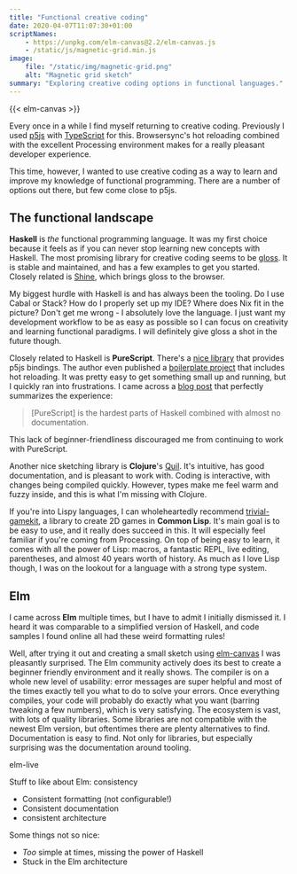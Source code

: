 ```yaml
---
title: "Functional creative coding"
date: 2020-04-07T11:07:30+01:00
scriptNames:
    - https://unpkg.com/elm-canvas@2.2/elm-canvas.js
    - /static/js/magnetic-grid.min.js
image:
    file: "/static/img/magnetic-grid.png"
    alt: "Magnetic grid sketch"
summary: "Exploring creative coding options in functional languages."
---
```


{{< elm-canvas >}}

Every once in a while I find myself returning to creative coding. Previously I
used [p5js] with [TypeScript] for this. Browsersync's hot reloading combined
with the excellent Processing environment makes for a really pleasant developer
experience.

This time, however, I wanted to use creative coding as a way to learn and
improve my knowledge of functional programming. There are a number of options
out there, but few come close to p5js.

## The functional landscape

**Haskell** is *the* functional programming language. It was my first choice
because it feels as if you can never stop learning new concepts with Haskell.
The most promising library for creative coding seems to be [gloss]. It is stable
and maintained, and has a few examples to get you started. Closely related is
[Shine], which brings gloss to the browser.

My biggest hurdle with Haskell is and has always been the tooling. Do I use
Cabal or Stack? How do I properly set up my IDE? Where does Nix fit in the
picture? Don't get me wrong - I absolutely love the language. I just want my
development workflow to be as easy as possible so I can focus on creativity and
learning functional paradigms. I will definitely give gloss a shot in the future
though.

Closely related to Haskell is **PureScript**. There's a [nice
library][purescript-p5] that provides p5js bindings. The author even published a
[boilerplate project][purescript-p5-starter] that includes hot reloading. It was
pretty easy to get something small up and running, but I quickly ran into
frustrations. I came across a [blog post][purescript-blog-post] that perfectly
summarizes the experience:

> [PureScript] is the hardest parts of Haskell combined with almost no
> documentation.

This lack of beginner-friendliness discouraged me from continuing to work with
PureScript.

Another nice sketching library is **Clojure**'s [Quil]. It's intuitive, has good
documentation, and is pleasant to work with. Coding is interactive, with changes
being compiled quickly. However, types make me feel warm and fuzzy inside, and
this is what I'm missing with Clojure.

If you're into Lispy languages, I can wholeheartedly recommend
[trivial-gamekit], a library to create 2D games in **Common Lisp**. It's main
goal is to be easy to use, and it really does succeed in this. It will
especially feel familiar if you're coming from Processing. On top of being easy
to learn, it comes with all the power of Lisp: macros, a fantastic REPL, live
editing, parentheses, and almost 40 years worth of history. As much as I love
Lisp though, I was on the lookout for a language with a strong type system.

## Elm

I came across **Elm** multiple times, but I have to admit I initially dismissed
it. I heard it was comparable to a simplified version of Haskell, and code
samples I found online all had these weird formatting rules!

Well, after trying it out and creating a small sketch using [elm-canvas] I was
pleasantly surprised. The Elm community actively does its best to create a
beginner friendly environment and it really shows. The compiler is on a whole
new level of usability: error messages are super helpful and most of the times
exactly tell you what to do to solve your errors. Once everything compiles, your
code will probably do exactly what you want (barring tweaking a few numbers),
which is very satisfying. The ecosystem is vast, with lots of quality libraries.
Some libraries are not compatible with the newest Elm version, but oftentimes
there are plenty alternatives to find. Documentation is easy to find. Not only
for libraries, but especially surprising was the documentation around tooling.

elm-live


Stuff to like about Elm: consistency

- Consistent formatting (not configurable!)
- Consistent documentation
- consistent architecture

Some things not so nice:

- *Too* simple at times, missing the power of Haskell
- Stuck in the Elm architecture

[p5js]: https://p5js.org/
[TypeScript]: https://github.com/Gaweph/p5-typescript-starter
[gloss]: http://gloss.ouroborus.net/
[Shine]: https://github.com/fgaz/shine
[purescript-p5]: https://github.com/derektmueller/purescript-p5
[purescript-p5-starter]: https://github.com/derektmueller/purescript-p5-boilerplate
[purescript-blog-post]:
https://discourse.elm-lang.org/t/elm-canvas-examples/3464/7
[quil]: http://www.quil.info/
[trivial-gamekit]: https://github.com/borodust/trivial-gamekit
[elm-canvas]: https://package.elm-lang.org/packages/joakin/elm-canvas/latest/
